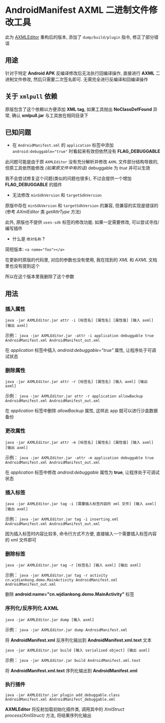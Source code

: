 # AndroidManifest AXML 二进制文件修改工具

此为 [AXMLEditor](https://github.com/fourbrother/AXMLEditor) 重构后的版本, 添加了 `dump/build/plugin` 指令, 修正了部分错误

## 用途

针对于特定 __Android APK__ 反编译修改后无法执行回编译操作, 直接进行 __AXML__ 二进制文件修改, 然后只需要二次签名即可. 无需完全进行反编译和回编译操作

## 关于 `xmlpull` 依赖

原版包含了这个依赖以方便添加 __XML tag__, 如果工具抛出 __NoClassDefFound__ 异常, 确认 __xmlpull.jar__ 与工具放在相同目录下

## 已知问题

+ 在 `AndroidManifest.xml` 的 `application` 标签中添加 `android:debuggable="true"` 时看起来有效但依然没有 __FLAG_DEBUGGABLE__

此问题可能是由于原 `AXMLEditor` 没有充分解析并修改 `AXML` 文件部分结构导致的, 但原工具依然能修改 _(如果原文件中有的话)_ debuggable 为 _true_ 并可以生效

我不会尝试修复这个问题(类似的问题也很多), 不过会提供一个增加 __FLAG_DEBUGGABLE__ 的插件

+ 无法修改 `minSdkVersion` 和 `targetSdkVersion`

原版中存在 `minSdkVersion` 和 `targetSdkVersion` 的兼容, 但兼容的实现是错误的 (参考 _AXmlEditor_ 类 _getAttrType_ 方法)

此外, 原版也不提供 `uses-sdk` 标签的修改功能. 如果一定需要修改, 可以尝试寻找/编写插件

+ 什么是 `绝对名称` ?

简短版本: `<a name="foo"></a>`

在更新时原版的代码里, 对应的参数也没有使用, 我在找到的 _XML_ 和 _AXML_ 文档里也没有提到这个

所以在这个版本里我删除了这个参数

## 用法

### 插入属性

`java -jar AXMLEditor.jar attr -i [标签名] [属性名] [属性值] [输入 axml] [输出 axml]`

示例： `java -jar AXMLEditor.jar -attr -i application debuggable true AndroidManifest.xml AndroidManifest_out.xml`

在 _application_ 标签中插入 _android:debuggable="true"_ 属性, 让程序处于可调试状态

### 删除属性

`java -jar AXMLEditor.jar attr -r [标签名] [属性名] [输入 axml] [输出 axml]`

示例： `java -jar AXMLEditor.jar attr -r application allowBackup AndroidManifest.xml AndroidManifest_out.xml`

在 _application_ 标签中删除 _allowBackup_ 属性, 这样此 app 就可以进行沙盒数据备份

### 更改属性

`java -jar AXMLEditor.jar attr -m [标签名] [属性名] [属性值] [输入 axml] [输出 axml]`

示例： `java -jar AXMLEditor.jar -attr -m application debuggable true AndroidManifest.xml AndroidManifest_out.xml`

在 _application_ 标签中修改 _android:debuggable_ 属性为 __true__, 让程序处于可调试状态

### 插入标签

`java -jar AXMLEditor.jar tag -i [需要插入标签内容的 xml 文件] [输入 axml] [输出 axml]`

示例： `java -jar AXMLEditor.jar tag -i inserting.xml AndroidManifest.xml AndroidManifest_out.xml`

因为插入标签时内容比较多, 命令行方式不方便, 直接输入一个需要插入标签内容的 xml 文件即可

### 删除标签

`java -jar AXMLEditor.jar tag -r [标签名] [输入 axml] [输出 axml]`

示例： `java -jar AXMLEditor.jar tag -r activity cn.wjdiankong.demo.MainActivity AndroidManifest.xml AndroidManifest_out.xml`

删除 __android:name="cn.wjdiankong.demo.MainActivity"__ 标签

### 序列化/反序列化 AXML

`java -jar AXMLEditor.jar dump [输入 axml]`

示例： `java -jar AXMLEditor.jar dump AndroidManifest.xml`

将 __AndroidManifest.xml__ 反序列化输出到 __AndroidManifest.xml.text__ 文本

`java -jar AXMLEditor.jar build [输入 serialized object] [输出 axml]`

示例： `java -jar AXMLEditor.jar build AndroidManifest.xml.text`

将 __AndroidManifest.xml.text__ 序列化输出到 __AndroidManifest.xml__

### 执行插件

`java -jar AXMLEditor.jar plugin add_debuggable.class AndroidManifest.xml AndroidManifest_debuggable.xml`

__AXMLEditor__ 将反射加载初始化插件类, 调用其中的 _XmlStruct process(XmlStruct)_ 方法, 将结果序列化输出

